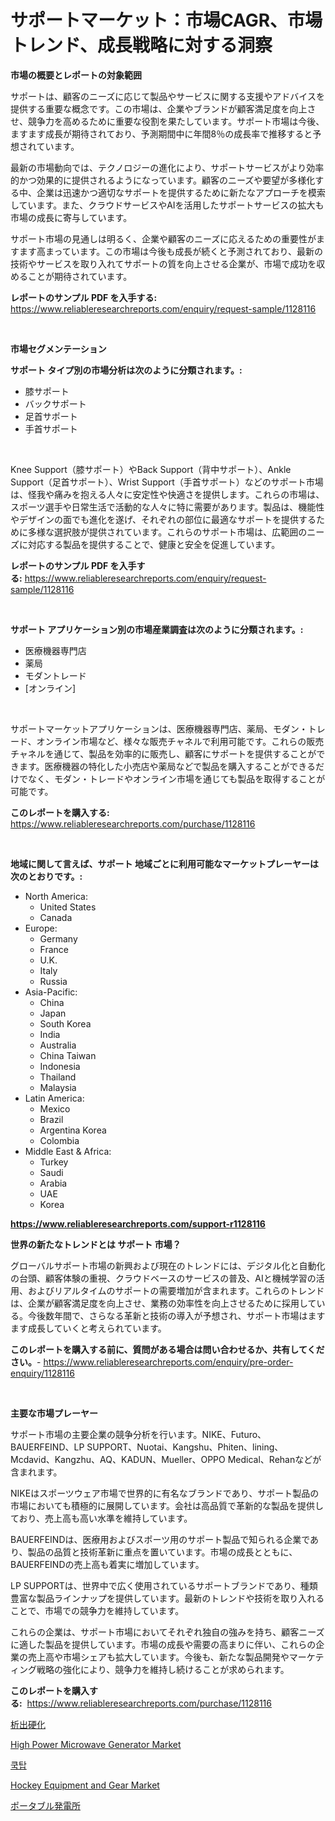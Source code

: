 <p><h1>サポートマーケット：市場CAGR、市場トレンド、成長戦略に対する洞察</h1></p><p><strong>市場の概要とレポートの対象範囲</strong></p>
<p><p>サポートは、顧客のニーズに応じて製品やサービスに関する支援やアドバイスを提供する重要な概念です。この市場は、企業やブランドが顧客満足度を向上させ、競争力を高めるために重要な役割を果たしています。サポート市場は今後、ますます成長が期待されており、予測期間中に年間8％の成長率で推移すると予想されています。</p><p>最新の市場動向では、テクノロジーの進化により、サポートサービスがより効率的かつ効果的に提供されるようになっています。顧客のニーズや要望が多様化する中、企業は迅速かつ適切なサポートを提供するために新たなアプローチを模索しています。また、クラウドサービスやAIを活用したサポートサービスの拡大も市場の成長に寄与しています。</p><p>サポート市場の見通しは明るく、企業や顧客のニーズに応えるための重要性がますます高まっています。この市場は今後も成長が続くと予測されており、最新の技術やサービスを取り入れてサポートの質を向上させる企業が、市場で成功を収めることが期待されています。</p></p>
<p><strong>レポートのサンプル PDF を入手する:</strong> <a href="https://www.reliableresearchreports.com/enquiry/request-sample/1128116">https://www.reliableresearchreports.com/enquiry/request-sample/1128116</a></p>
<p>&nbsp;</p>
<p><strong>市場セグメンテーション</strong></p>
<p><strong>サポート タイプ別の市場分析は次のように分類されます。:</strong></p>
<p><ul><li>膝サポート</li><li>バックサポート</li><li>足首サポート</li><li>手首サポート</li></ul></p>
<p>&nbsp;</p>
<p><p>Knee Support（膝サポート）やBack Support（背中サポート）、Ankle Support（足首サポート）、Wrist Support（手首サポート）などのサポート市場は、怪我や痛みを抱える人々に安定性や快適さを提供します。これらの市場は、スポーツ選手や日常生活で活動的な人々に特に需要があります。製品は、機能性やデザインの面でも進化を遂げ、それぞれの部位に最適なサポートを提供するために多様な選択肢が提供されています。これらのサポート市場は、広範囲のニーズに対応する製品を提供することで、健康と安全を促進しています。</p></p>
<p><strong>レポートのサンプル PDF を入手する:</strong>&nbsp;<a href="https://www.reliableresearchreports.com/enquiry/request-sample/1128116">https://www.reliableresearchreports.com/enquiry/request-sample/1128116</a></p>
<p>&nbsp;</p>
<p><strong> サポート アプリケーション別の市場産業調査は次のように分類されます。:</strong></p>
<p><ul><li>医療機器専門店</li><li>薬局</li><li>モダントレード</li><li>[オンライン]</li></ul></p>
<p>&nbsp;</p>
<p><p>サポートマーケットアプリケーションは、医療機器専門店、薬局、モダン・トレード、オンライン市場など、様々な販売チャネルで利用可能です。これらの販売チャネルを通じて、製品を効率的に販売し、顧客にサポートを提供することができます。医療機器の特化した小売店や薬局などで製品を購入することができるだけでなく、モダン・トレードやオンライン市場を通じても製品を取得することが可能です。</p></p>
<p><strong>このレポートを購入する:</strong>&nbsp; <a href="https://www.reliableresearchreports.com/purchase/1128116">https://www.reliableresearchreports.com/purchase/1128116</a></p>
<p>&nbsp;</p>
<p><strong>地域に関して言えば、サポート 地域ごとに利用可能なマーケットプレーヤーは次のとおりです。:</strong></p>
<p><ul>
    <li>
        North America:
        <ul>
            <li>United States</li>
            <li>Canada</li>
        </ul>
    </li>
    <li>
        Europe:
        <ul>
            <li>Germany</li>
            <li>France</li>
            <li>U.K.</li>
            <li>Italy</li>
            <li>Russia</li>
        </ul>
    </li>
    <li>
        Asia-Pacific:
        <ul>
            <li>China</li>
            <li>Japan</li>
            <li>South Korea</li>
            <li>India</li>
            <li>Australia</li>
            <li>China Taiwan</li>
            <li>Indonesia</li>
            <li>Thailand</li>
            <li>Malaysia</li>
        </ul>
    </li>
    <li>
        Latin America:
        <ul>
            <li>Mexico</li>
            <li>Brazil</li>
            <li>Argentina Korea</li>
            <li>Colombia</li>
        </ul>
    </li>
    <li>
        Middle East & Africa:
        <ul>
            <li>Turkey</li>
            <li>Saudi</li>
            <li>Arabia</li>
            <li>UAE</li>
            <li>Korea</li>
        </ul>
    </li>
    </ul></p>
<p><strong><a href="https://www.reliableresearchreports.com/support-r1128116">https://www.reliableresearchreports.com/support-r1128116</a></strong>&nbsp;</p>
<p><strong>世界の新たなトレンドとは サポート 市場？</strong></p>
<p><p>グローバルサポート市場の新興および現在のトレンドには、デジタル化と自動化の台頭、顧客体験の重視、クラウドベースのサービスの普及、AIと機械学習の活用、およびリアルタイムのサポートの需要増加が含まれます。これらのトレンドは、企業が顧客満足度を向上させ、業務の効率性を向上させるために採用している。今後数年間で、さらなる革新と技術の導入が予想され、サポート市場はますます成長していくと考えられています。</p></p>
<p><strong>このレポートを購入する前に、質問がある場合は問い合わせるか、共有してください。</strong>- <a href="https://www.reliableresearchreports.com/enquiry/pre-order-enquiry/1128116">https://www.reliableresearchreports.com/enquiry/pre-order-enquiry/1128116</a></p>
<p>&nbsp;</p>
<p><strong>主要な市場プレーヤー</strong></p>
<p><p>サポート市場の主要企業の競争分析を行います。NIKE、Futuro、BAUERFEIND、LP SUPPORT、Nuotai、Kangshu、Phiten、lining、Mcdavid、Kangzhu、AQ、KADUN、Mueller、OPPO Medical、Rehanなどが含まれます。</p><p>NIKEはスポーツウェア市場で世界的に有名なブランドであり、サポート製品の市場においても積極的に展開しています。会社は高品質で革新的な製品を提供しており、売上高も高い水準を維持しています。</p><p>BAUERFEINDは、医療用およびスポーツ用のサポート製品で知られる企業であり、製品の品質と技術革新に重点を置いています。市場の成長とともに、BAUERFEINDの売上高も着実に増加しています。</p><p>LP SUPPORTは、世界中で広く使用されているサポートブランドであり、種類豊富な製品ラインナップを提供しています。最新のトレンドや技術を取り入れることで、市場での競争力を維持しています。</p><p>これらの企業は、サポート市場においてそれぞれ独自の強みを持ち、顧客ニーズに適した製品を提供しています。市場の成長や需要の高まりに伴い、これらの企業の売上高や市場シェアも拡大しています。今後も、新たな製品開発やマーケティング戦略の強化により、競争力を維持し続けることが求められます。</p></p>
<p><strong>このレポートを購入する:</strong>&nbsp;&nbsp;<a href="https://www.reliableresearchreports.com/purchase/1128116">https://www.reliableresearchreports.com/purchase/1128116</a></p>
<p><p><a href="https://medium.com/@cierrahayes94/%E6%B2%88%E6%BE%B1%E5%BC%B7%E5%8C%96%E5%B8%82%E5%A0%B4-%E5%B8%82%E5%A0%B4cagr-%E5%B8%82%E5%A0%B4%E5%8B%95%E5%90%91-%E3%81%8A%E3%82%88%E3%81%B3%E6%88%90%E9%95%B7%E6%88%A6%E7%95%A5%E3%81%AB%E5%AF%BE%E3%81%99%E3%82%8B%E6%B4%9E%E5%AF%9F-847e31e19b29">析出硬化</a></p><p><a href="https://view.publitas.com/reportprime-1/high-power-microwave-generator-market-exploring-market-share-market-trends-and-future-growth/">High Power Microwave Generator Market</a></p><p><a href="https://medium.com/@mekhirenner_87471/%EC%BF%A1%ED%83%91-%EC%8B%9C%EC%9E%A5-%EC%A1%B0%EC%82%AC-%EB%B3%B4%EA%B3%A0%EC%84%9C-%EA%B7%B8-%EC%97%AD%EC%82%AC-%EB%B0%8F-2031%EB%85%84%EA%B9%8C%EC%A7%80%EC%9D%98-%EC%98%88%EC%B8%A1%EC%97%90-%EB%8C%80%ED%95%9C-%EB%82%B4%EC%9A%A9-3a71e01b60ba">쿡탑</a></p><p><a href="https://invited-way-688.notion.site/Hockey-Equipment-and-Gear-Market-Trends-and-Market-Analysis-forecasted-for-period-2024-2031-5ffefdb7f57e423aaec4606ea540f041">Hockey Equipment and Gear Market</a></p><p><a href="https://medium.com/@mookiesville/%E3%83%9D%E3%83%BC%E3%82%BF%E3%83%96%E3%83%AB%E9%9B%BB%E6%BA%90%E3%82%B9%E3%83%86%E3%83%BC%E3%82%B7%E3%83%A7%E3%83%B3%E5%B8%82%E5%A0%B4-%E3%82%BF%E3%82%A4%E3%83%97-%E3%82%A2%E3%83%97%E3%83%AA%E3%82%B1%E3%83%BC%E3%82%B7%E3%83%A7%E3%83%B3-%E5%9C%B0%E7%90%86%E3%81%AB%E3%82%88%E3%82%8B%E5%8C%85%E6%8B%AC%E7%9A%84%E3%81%AA%E8%A9%95%E4%BE%A1-1f0b05bd225d">ポータブル発電所</a></p></p>